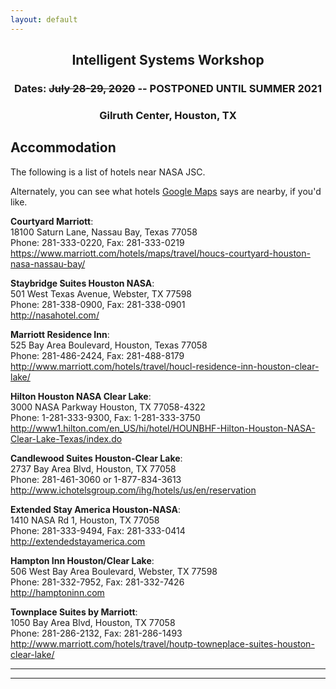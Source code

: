 ```yaml
---
layout: default
---
```


<h2 align="center">Intelligent Systems Workshop</h2>
<h3 align="center">Dates: <strike>July 28-29, 2020</strike> -- <b>POSTPONED UNTIL SUMMER 2021</b></h3>
<h3 align="center">Gilruth Center, Houston, TX</h3>

## Accommodation
The following is a list of hotels near NASA JSC.

Alternately, you can see what hotels <a href="https://www.google.com/travel/hotels/Johnson%20Space%20Center">Google Maps</a> says are nearby, if you'd like.

**Courtyard Marriott**:  
18100 Saturn Lane, Nassau Bay, Texas 77058  
Phone: 281-333-0220, Fax: 281-333-0219  
https://www.marriott.com/hotels/maps/travel/houcs-courtyard-houston-nasa-nassau-bay/ 

**Staybridge Suites Houston NASA**:  
501 West Texas Avenue, Webster, TX 77598  
Phone: 281-338-0900, Fax: 281-338-0901  
http://nasahotel.com/ 

**Marriott Residence Inn**:  
525 Bay Area Boulevard, Houston, Texas 77058  
Phone: 281-486-2424, Fax: 281-488-8179  
http://www.marriott.com/hotels/travel/houcl-residence-inn-houston-clear-lake/ 

**Hilton Houston NASA Clear Lake**:  
3000 NASA Parkway Houston, TX 77058-4322  
Phone: 1-281-333-9300, Fax: 1-281-333-3750  
http://www1.hilton.com/en_US/hi/hotel/HOUNBHF-Hilton-Houston-NASA-Clear-Lake-Texas/index.do 

**Candlewood Suites Houston-Clear Lake**:  
2737 Bay Area Blvd, Houston, TX 77058  
Phone: 281-461-3060 or 1-877-834-3613  
http://www.ichotelsgroup.com/ihg/hotels/us/en/reservation 

**Extended Stay America Houston-NASA**:  
1410 NASA Rd 1, Houston, TX 77058  
Phone: 281-333-9494, Fax: 281-333-0414  
http://extendedstayamerica.com 

**Hampton Inn Houston/Clear Lake**:  
506 West Bay Area Boulevard, Webster, TX 77598  
Phone: 281-332-7952, Fax: 281-332-7426  
http://hamptoninn.com 

**Townplace Suites by Marriott**:  
1050 Bay Area Blvd, Houston, TX 77058  
Phone: 281-286-2132, Fax: 281-286-1493  
http://www.marriott.com/hotels/travel/houtp-towneplace-suites-houston-clear-lake/

* * *
* * *

<!-- --end-of-page-- -->

